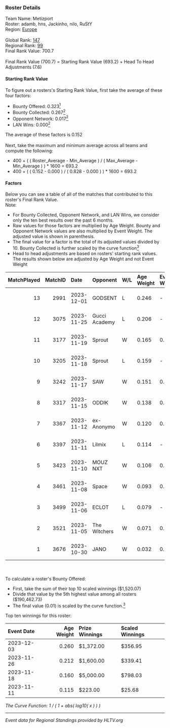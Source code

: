 ### Roster Details<br />
Team Name: Metizport<br />
Roster: adamb, hns, Jackinho, nilo, RuStY<br />
Region: [Europe]( ../standings_europe.md)<br />
<br />
Global Rank: [147](../standings_global.md)<br />
Regional Rank: [99]( ../standings_europe.md)<br />
Final Rank Value:  700.7<br />
<br />
Final Rank Value (700.7) = Starting Rank Value (693.2) + Head To Head Adjustments (7.6)<br />

#### Starting Rank Value<br />
To figure out a rosters's Starting Rank Value, first take the average of these four factors:<br />
- Bounty Offered: 0.323[<sup>1</sup>](#table2)
- Bounty Collected: 0.267[<sup>2</sup>](#table1)
- Opponent Network: 0.017[<sup>2</sup>](#table1)
- LAN Wins: 0.000[<sup>2</sup>](#table1)

The average of these factors is 0.152<br />
<br />
Next, take the maximum and minimum average across all teams and compute the following:<br />
- 400 + ( ( Roster_Average - Min_Average ) / ( Max_Average - Min_Average ) ) * 1600 = 693.2
- 400 + ( ( 0.152 - 0.000 ) / ( 0.828 - 0.000 ) ) * 1600 = 693.2


#### Factors<br />
Below you can see a table of all of the matches that contributed to this roster's Final Rank Value.<br />
Note:<br />

- For Bounty Collected, Opponent Network, and LAN Wins, we consider only the ten best results over the past 6 months.
- Raw values for those factors are multiplied by Age Weight. Bounty and Opponent Network values are also multiplied by Event Weight. The adjusted value is shown in parenthesis.
- The final value for a factor is the total of its adjusted values divided by 10. Bounty Collected is further scaled by the curve function[<sup>3</sup>](#curveFunction)
- Head to head adjustments are based on rosters' starting rank values. The results shown below are adjusted by Age Weight and not Event Weight
<span id="table1"></span><br />


| MatchPlayed | MatchID | Date       | Opponent      | W/L | Age Weight | Event Weight | Bounty Collected | Opponent Network | LAN Wins  | H2H Adjustment | Participating Roster              |
| -: | -: | :- | :- | :- | :- | :- | :- | :- | :- | -: | :- |
|          13 |    2991 | 2023-12-01 | GODSENT       | L   | 0.246      | -            | -                | -                | -         |          -2.84 | adamb, hns, Jackinho, nilo, RuStY |
|          12 |    3075 | 2023-11-25 | Gucci Academy | L   | 0.206      | -            | -                | -                | -         |          -2.70 | adamb, hns, Jackinho, nilo, RuStY |
|          11 |    3177 | 2023-11-19 | Sprout        | W   | 0.165      | 0.358        | 0.010 (0.001)    | 0.221 (0.013)    | 0 (0.000) |           2.80 | adamb, hns, Jackinho, nilo, RuStY |
|          10 |    3205 | 2023-11-18 | Sprout        | L   | 0.159      | -            | -                | -                | -         |          -2.33 | adamb, hns, Jackinho, nilo, RuStY |
|           9 |    3242 | 2023-11-17 | SAW           | W   | 0.151      | 0.435        | 0.173 (0.011)    | 0.824 (0.054)    | 0 (0.000) |           4.54 | adamb, hns, Jackinho, nilo, RuStY |
|           8 |    3317 | 2023-11-15 | ODDIK         | W   | 0.138      | 0.435        | 0.017 (0.001)    | 0.552 (0.033)    | 0 (0.000) |           3.35 | adamb, hns, Jackinho, nilo, RuStY |
|           7 |    3367 | 2023-11-12 | ex-Anonymo    | W   | 0.120      | 0.358        | 0.027 (0.001)    | 0.276 (0.012)    | 0 (0.000) |           2.24 | adamb, hns, Jackinho, nilo, RuStY |
|           6 |    3397 | 2023-11-11 | Lilmix        | L   | 0.114      | -            | -                | -                | -         |          -2.25 | adamb, hns, Jackinho, nilo, RuStY |
|           5 |    3423 | 2023-11-10 | MOUZ NXT      | W   | 0.106      | 0.435        | 0.054 (0.003)    | 0.970 (0.045)    | 0 (0.000) |           2.59 | adamb, hns, Jackinho, nilo, RuStY |
|           4 |    3461 | 2023-11-08 | Space         | W   | 0.093      | 0.435        | 0.008 (0.000)    | 0.190 (0.008)    | 0 (0.000) |           1.59 | adamb, hns, Jackinho, nilo, RuStY |
|           3 |    3499 | 2023-11-06 | ECLOT         | L   | 0.079      | -            | -                | -                | -         |          -1.20 | adamb, hns, Jackinho, nilo, RuStY |
|           2 |    3521 | 2023-11-05 | The Witchers  | W   | 0.071      | 0.435        | 0.038 (0.001)    | 0.172 (0.005)    | 0 (0.000) |           1.34 | adamb, hns, Jackinho, nilo, RuStY |
|           1 |    3676 | 2023-10-30 | JANO          | W   | 0.032      | 0.143        | 0.001 (0.000)    | 0.220 (0.001)    | 0 (0.000) |           0.43 | adamb, hns, Jackinho, nilo, RuStY |

<br />
<span id="table2"></span><br />
To calculate a roster's Bounty Offered:<br />

- First, take the sum of their top 10 scaled winnings ($1,520.07)
- Divide that value by the 5th highest value among all rosters ($190,462.73)
- The final value (0.01) is scaled by the curve function.[<sup>3</sup>](#curveFunction)

Top ten winnings for this roster:<br />

| Event Date | Age Weight | Prize Winnings | Scaled Winnings |
| :- | -: | :- | :- |
| 2023-12-03 |      0.260 | $1,372.00      | $356.95         |
| 2023-11-26 |      0.212 | $1,600.00      | $339.41         |
| 2023-11-18 |      0.160 | $5,000.00      | $798.03         |
| 2023-11-11 |      0.115 | $223.00        | $25.68          |


<span id="curveFunction"></span>_The Curve Function: 1 / ( 1 + abs( log10( x ) ) )_<br />

---
_Event data for Regional Standings provided by HLTV.org_<br />
